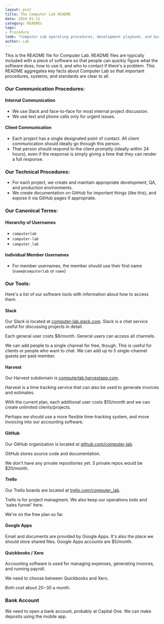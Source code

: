 ```yaml
---
layout: post
title: The Computer Lab README
date: 2016-01-11
category: READMEs
tags: 
- Procedure 
lede: "Computer Lab operating procedures, development playbook, and business tools."
author: Lab
---
```


This is the README file for Computer Lab.  README files are typically included
with a piece of software so that people can quickly figure what the software
does, how to use it, and who to contact if there's a problem.  This README
aggregates key facts about Computer Lab so that important procedures, systems,
and standards are clear to all.

### Our Communication Procedures:

#### Internal Communication
- We use Slack and face-to-face for most internal project discussion. 
- We use text and phone calls only for urgent issues. 

#### Client Communication
- Each project has a single designated point of contact. All client
  communication should ideally go through this person.
- That person should respond to the client promptly (ideally within 24 hours),
  even if the response is simply giving a time that they can render a full
  response.

### Our Technical Procedures:
- For each project, we create and maintain appropriate development, QA, and
  production environments.
- We create documentation on GitHub for important things (like this), and expose
  it via GitHub pages if appropriate.

### Our Canonical Terms:

#### Hierarchy of Usernames
- `computerlab`
- `computer-lab`
- `computer_lab`

#### Individual Member Usernames
- For member usernames, the member should use their first name (`name@computerlab`
  or `name`)

### Our Tools:

Here's a list of our software tools with information about how to access them.

#### Slack

Our Slack is located at
[computer-lab.slack.com](https://computer-lab.slack.com).  Slack is a chat
service useful for discussing projects in detail.

Each general user costs $8/month.  General users can access all channels.

We can add people to a single channel for free, though.  This is useful for
clients or people who want to chat.  We can add up to 5 single-channel guests
per paid member.


#### Harvest

Our Harvest subdomain is [computerlab.harvestapp.com](https://computerlab.harvestapp.com).

Harvest is a time tracking service that can also be used to generate invoices
and estimates.

With the current plan, each additional user costs $10/month and we can create
unlimited clients/projects.

Perhaps we should use a more flexible time-tracking system, and move invoicing
into our accounting software.

#### GitHub
Our GitHub organization is located at [github.com/computer-lab](https://github.com/computer-lab).

GitHub stores source code and documentation.

We don't have any private repositories yet.  5 private repos would be $20/month.

#### Trello

Our Trello boards are located at [trello.com/computer_lab](https://trello.com/computer_lab).

Trello is for project managment.  We also keep our operations todo and 'sales
funnel' here.

We're on the free plan so far.

#### Google Apps

Email and documents are provided by Google Apps.  It's also the place we should
store shared files.  Google Apps accounts are $5/month.

#### Quickbooks / Xero

Accounting software is used for managing expenses, generating invoices, and
running payroll.

We need to choose between Quickbooks and Xero.

Both cost about $20-$30 a month.

### Bank Account

We need to open a bank account, probably at Capital One.  We can make deposits
using the mobile app.

